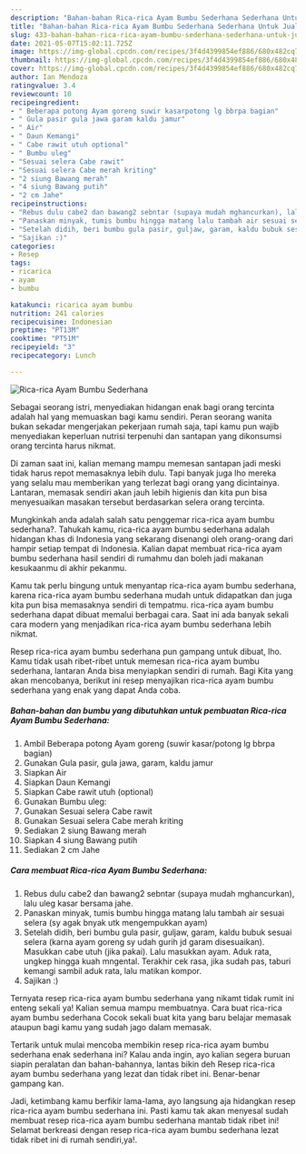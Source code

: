 ```yaml
---
description: "Bahan-bahan Rica-rica Ayam Bumbu Sederhana Sederhana Untuk Jualan"
title: "Bahan-bahan Rica-rica Ayam Bumbu Sederhana Sederhana Untuk Jualan"
slug: 433-bahan-bahan-rica-rica-ayam-bumbu-sederhana-sederhana-untuk-jualan
date: 2021-05-07T15:02:11.725Z
image: https://img-global.cpcdn.com/recipes/3f4d4399854ef886/680x482cq70/rica-rica-ayam-bumbu-sederhana-foto-resep-utama.jpg
thumbnail: https://img-global.cpcdn.com/recipes/3f4d4399854ef886/680x482cq70/rica-rica-ayam-bumbu-sederhana-foto-resep-utama.jpg
cover: https://img-global.cpcdn.com/recipes/3f4d4399854ef886/680x482cq70/rica-rica-ayam-bumbu-sederhana-foto-resep-utama.jpg
author: Ian Mendoza
ratingvalue: 3.4
reviewcount: 10
recipeingredient:
- " Beberapa potong Ayam goreng suwir kasarpotong lg bbrpa bagian"
- " Gula pasir gula jawa garam kaldu jamur"
- " Air"
- " Daun Kemangi"
- " Cabe rawit utuh optional"
- " Bumbu uleg"
- "Sesuai selera Cabe rawit"
- "Sesuai selera Cabe merah kriting"
- "2 siung Bawang merah"
- "4 siung Bawang putih"
- "2 cm Jahe"
recipeinstructions:
- "Rebus dulu cabe2 dan bawang2 sebntar (supaya mudah mghancurkan), lalu uleg kasar bersama jahe."
- "Panaskan minyak, tumis bumbu hingga matang lalu tambah air sesuai selera (sy agak bnyak utk mengempukkan ayam)"
- "Setelah didih, beri bumbu gula pasir, guljaw, garam, kaldu bubuk sesuai selera (karna ayam goreng sy udah gurih jd garam disesuaikan). Masukkan cabe utuh (jika pakai). Lalu masukkan ayam. Aduk rata, ungkep hingga kuah mngental. Terakhir cek rasa, jika sudah pas, taburi kemangi sambil aduk rata, lalu matikan kompor."
- "Sajikan :)"
categories:
- Resep
tags:
- ricarica
- ayam
- bumbu

katakunci: ricarica ayam bumbu 
nutrition: 241 calories
recipecuisine: Indonesian
preptime: "PT13M"
cooktime: "PT51M"
recipeyield: "3"
recipecategory: Lunch

---
```



![Rica-rica Ayam Bumbu Sederhana](https://img-global.cpcdn.com/recipes/3f4d4399854ef886/680x482cq70/rica-rica-ayam-bumbu-sederhana-foto-resep-utama.jpg)

Sebagai seorang istri, menyediakan hidangan enak bagi orang tercinta adalah hal yang memuaskan bagi kamu sendiri. Peran seorang  wanita bukan sekadar mengerjakan pekerjaan rumah saja, tapi kamu pun wajib menyediakan keperluan nutrisi terpenuhi dan santapan yang dikonsumsi orang tercinta harus nikmat.

Di zaman  saat ini, kalian memang mampu memesan santapan jadi meski tidak harus repot memasaknya lebih dulu. Tapi banyak juga lho mereka yang selalu mau memberikan yang terlezat bagi orang yang dicintainya. Lantaran, memasak sendiri akan jauh lebih higienis dan kita pun bisa menyesuaikan masakan tersebut berdasarkan selera orang tercinta. 



Mungkinkah anda adalah salah satu penggemar rica-rica ayam bumbu sederhana?. Tahukah kamu, rica-rica ayam bumbu sederhana adalah hidangan khas di Indonesia yang sekarang disenangi oleh orang-orang dari hampir setiap tempat di Indonesia. Kalian dapat membuat rica-rica ayam bumbu sederhana hasil sendiri di rumahmu dan boleh jadi makanan kesukaanmu di akhir pekanmu.

Kamu tak perlu bingung untuk menyantap rica-rica ayam bumbu sederhana, karena rica-rica ayam bumbu sederhana mudah untuk didapatkan dan juga kita pun bisa memasaknya sendiri di tempatmu. rica-rica ayam bumbu sederhana dapat dibuat memalui berbagai cara. Saat ini ada banyak sekali cara modern yang menjadikan rica-rica ayam bumbu sederhana lebih nikmat.

Resep rica-rica ayam bumbu sederhana pun gampang untuk dibuat, lho. Kamu tidak usah ribet-ribet untuk memesan rica-rica ayam bumbu sederhana, lantaran Anda bisa menyiapkan sendiri di rumah. Bagi Kita yang akan mencobanya, berikut ini resep menyajikan rica-rica ayam bumbu sederhana yang enak yang dapat Anda coba.

<!--inarticleads1-->

##### Bahan-bahan dan bumbu yang dibutuhkan untuk pembuatan Rica-rica Ayam Bumbu Sederhana:

1. Ambil  Beberapa potong Ayam goreng (suwir kasar/potong lg bbrpa bagian)
1. Gunakan  Gula pasir, gula jawa, garam, kaldu jamur
1. Siapkan  Air
1. Siapkan  Daun Kemangi
1. Siapkan  Cabe rawit utuh (optional)
1. Gunakan  Bumbu uleg:
1. Gunakan Sesuai selera Cabe rawit
1. Gunakan Sesuai selera Cabe merah kriting
1. Sediakan 2 siung Bawang merah
1. Siapkan 4 siung Bawang putih
1. Sediakan 2 cm Jahe




<!--inarticleads2-->

##### Cara membuat Rica-rica Ayam Bumbu Sederhana:

1. Rebus dulu cabe2 dan bawang2 sebntar (supaya mudah mghancurkan), lalu uleg kasar bersama jahe.
1. Panaskan minyak, tumis bumbu hingga matang lalu tambah air sesuai selera (sy agak bnyak utk mengempukkan ayam)
1. Setelah didih, beri bumbu gula pasir, guljaw, garam, kaldu bubuk sesuai selera (karna ayam goreng sy udah gurih jd garam disesuaikan). Masukkan cabe utuh (jika pakai). Lalu masukkan ayam. Aduk rata, ungkep hingga kuah mngental. Terakhir cek rasa, jika sudah pas, taburi kemangi sambil aduk rata, lalu matikan kompor.
1. Sajikan :)




Ternyata resep rica-rica ayam bumbu sederhana yang nikamt tidak rumit ini enteng sekali ya! Kalian semua mampu membuatnya. Cara buat rica-rica ayam bumbu sederhana Cocok sekali buat kita yang baru belajar memasak ataupun bagi kamu yang sudah jago dalam memasak.

Tertarik untuk mulai mencoba membikin resep rica-rica ayam bumbu sederhana enak sederhana ini? Kalau anda ingin, ayo kalian segera buruan siapin peralatan dan bahan-bahannya, lantas bikin deh Resep rica-rica ayam bumbu sederhana yang lezat dan tidak ribet ini. Benar-benar gampang kan. 

Jadi, ketimbang kamu berfikir lama-lama, ayo langsung aja hidangkan resep rica-rica ayam bumbu sederhana ini. Pasti kamu tak akan menyesal sudah membuat resep rica-rica ayam bumbu sederhana mantab tidak ribet ini! Selamat berkreasi dengan resep rica-rica ayam bumbu sederhana lezat tidak ribet ini di rumah sendiri,ya!.

